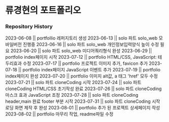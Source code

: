 # 류경현의 포트폴리오 

### Repository History

2023-06-08 || portfollio 레퍼지토리 생성
2023-06-13 || solo 파트 solo_web 모바일버전 진행중
2023-06-16 || solo 파트 solo_web 개인정보입력양식 높이 수정 필요
2023-06-20 || solo 파트 solo_web 미디어쿼리형식 완성
2023-06-29 || portfolio index페이지 시작
2023-07-12 || portfolio HTML/CSS, JavaScript: 테두리효과 수정
2023-07-17 || portfolio 프로젝트 이미지 추가, favicon 추가
2023-07-18 || portfolio index페이지 JavaScript 이벤트 추가
2023-07-19 || portfolio index페이지 완성
2023-07-20 || portfolio 이미지 alt값, a 태그 'href' 모두 수정
2023-07-21 || solo 파트 cloneCoding 시작
2023-07-24 || solo 파트 cloneCoding HTML/CSS 초기작성 완료
2023-07-26 || solo 파트 cloneCoding 마스크 효과 JavaScript 조정
2023-07-28 || solo 파트 cloneCoding header,main 완료 footer 부분 시작
2023-07-31 || solo 파트 cloneCoding 시작 로딩 화면 제작 후 완성
2023-08-01 || portfolio 추가 된 프로젝트 상세페이지 작성
2023-08-02 || portfolio 마무리 작업, readme파일 수정